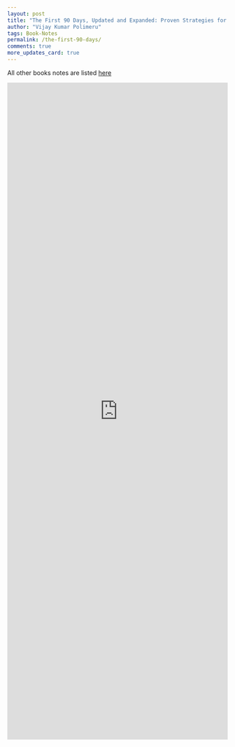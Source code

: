 ```yaml
---
layout: post
title: "The First 90 Days, Updated and Expanded: Proven Strategies for Getting Up to Speed Faster and Smarter"
author: "Vijay Kumar Polimeru"
tags: Book-Notes
permalink: /the-first-90-days/
comments: true
more_updates_card: true
---
```



All other books notes are listed [here](/all-book-notes-google-play/)

<iframe src="https://docs.google.com/document/d/e/2PACX-1vQHcDHfIUkQbP4Z-GaBf_tyBUiyHl-bqUuFjw-nev3F5BbZiFaI27LqriqoBTvUs5iJTLsFoegKPw1N/pub?embedded=true"  frameborder="0" width="100%" height="1500" ></iframe>
